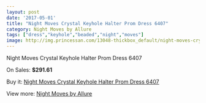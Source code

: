 ```yaml
---
layout: post
date: '2017-05-01'
title: "Night Moves Crystal Keyhole Halter Prom Dress 6407"
category: Night Moves by Allure
tags: ["dress","keyhole","beaded","night","moves"]
image: http://img.princessan.com/13048-thickbox_default/night-moves-crystal-keyhole-halter-prom-dress-6407.jpg
---
```

Night Moves Crystal Keyhole Halter Prom Dress 6407

On Sales: **$291.61**
<a href="https://www.princessan.com/en/night-moves-by-allure/6195-night-moves-crystal-keyhole-halter-prom-dress-6407.html"><amp-img layout="responsive" width="600" height="600" src="//img.princessan.com/13048-thickbox_default/night-moves-crystal-keyhole-halter-prom-dress-6407.jpg" alt="Night Moves Crystal Keyhole Halter Prom Dress 6407 0" /></a>
<a href="https://www.princessan.com/en/night-moves-by-allure/6195-night-moves-crystal-keyhole-halter-prom-dress-6407.html"><amp-img layout="responsive" width="600" height="600" src="//img.princessan.com/13051-thickbox_default/night-moves-crystal-keyhole-halter-prom-dress-6407.jpg" alt="Night Moves Crystal Keyhole Halter Prom Dress 6407 1" /></a>
<a href="https://www.princessan.com/en/night-moves-by-allure/6195-night-moves-crystal-keyhole-halter-prom-dress-6407.html"><amp-img layout="responsive" width="600" height="600" src="//img.princessan.com/13050-thickbox_default/night-moves-crystal-keyhole-halter-prom-dress-6407.jpg" alt="Night Moves Crystal Keyhole Halter Prom Dress 6407 2" /></a>
<a href="https://www.princessan.com/en/night-moves-by-allure/6195-night-moves-crystal-keyhole-halter-prom-dress-6407.html"><amp-img layout="responsive" width="600" height="600" src="//img.princessan.com/13049-thickbox_default/night-moves-crystal-keyhole-halter-prom-dress-6407.jpg" alt="Night Moves Crystal Keyhole Halter Prom Dress 6407 3" /></a>

Buy it: [Night Moves Crystal Keyhole Halter Prom Dress 6407](https://www.princessan.com/en/night-moves-by-allure/6195-night-moves-crystal-keyhole-halter-prom-dress-6407.html "Night Moves Crystal Keyhole Halter Prom Dress 6407")

View more: [Night Moves by Allure](https://www.princessan.com/en/49-night-moves-by-allure "Night Moves by Allure")